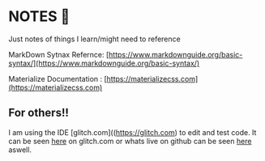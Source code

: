 # NOTES 📝

Just notes of things I learn/might need to reference

MarkDown Sytnax Refernce: [https://www.markdownguide.org/basic-syntax/](https://www.markdownguide.org/basic-syntax/)

Materialize Documentation : [https://materializecss.com](https://materializecss.com)

## For others!!

I am using the IDE [glitch.com]((https://glitch.com) to edit and test code. It can be seen [here](https://the-rowe.glitch.me/index.html) on glitch.com or whats live on github can be seen [here](https://tfoley1.github.io/theRowe/index.html) aswell.

